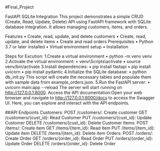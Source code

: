 #Final_Project

FastAPI SQLite Integration
This project demonstrates a simple CRUD (Create, Read, Update, Delete) API using FastAPI framework with SQLite database integration. It allows managing customers, items, and orders.

Features
•	Create, read, update, and delete customers
•	Create, read, update, and delete items
•	Create and read orders
Prerequisites
•	Python 3.7 or later installed
•	Virtual environment setup
•	Installation

Steps for Excution:
 1.Create a virtual environment 
    •	python -m venv venv
 2.Activate the virtual environment:
    •	venv\Scripts\activate
    •	source venv/bin/activate
 3.Install dependencies:
   •	pip install fastapi
   •	pip install uvicorn
   •	pip install pydantic
 4.Initialize the SQLite database:
   •	python db_init.py
   This script will create the necessary tables and populate them with sample data from example_orders.json.
 5.Run the FastAPI server:
   •	uvicorn main:app --reload
   The server will start running on http://127.0.0.1:8000.
   Access the API documentation:Open your web browser and navigate to http://127.0.0.1:8000/docs to access the Swagger UI. Here, you can explore and interact with the API endpoints.


##API Endpoints
Customers:
POST /customers/: Create customer
GET /customers/{cust_id}: Read Customer
PUT /customers/{cust_id}: Update Customer 
DELETE /customers/{cust_id}: Delete Customer 
Items:
POST /items/: Create  item
GET /items/{item_id}: Read item 
PUT /items/{item_id}: Update item 
DELETE /items/{item_id}: Delete  item 
Orders:
POST /orders/: Create Order
GET /orders/{order_id}: Read Order 
PUT /orders/{order_id}: Update Order 
DELETE /orders/{order_id}: Delete Order 
 
